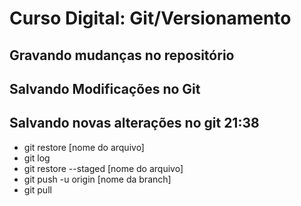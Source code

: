 # Curso Digital: Git/Versionamento

## Gravando mudanças no repositório

## Salvando Modificações no Git

## Salvando novas alterações no git 21:38

* git restore [nome do arquivo]
* git log
* git restore --staged [nome do arquivo]
* git push -u origin [nome da branch]
* git pull
